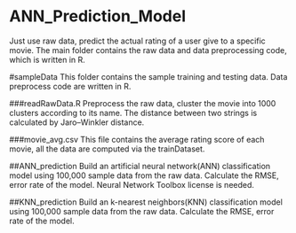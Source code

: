 # ANN_Prediction_Model
Just use raw data, predict the actual rating of a user give to a specific movie.
The main folder contains the raw data and data preprocessing code, which is written in R.

#sampleData
This folder contains the sample training and testing data. Data preprocess code are written in R.

###readRawData.R
Preprocess the raw data, cluster the movie into 1000 clusters according to its name. The distance between two strings is calculated by Jaro–Winkler distance.

###movie_avg.csv
This file contains the average rating score of each movie, all the data are computed via the trainDataset.


##ANN_prediction
Build an artificial neural network(ANN) classification model using 100,000 sample data from the raw data. Calculate the RMSE, error rate of the model. Neural Network Toolbox license is needed.

##KNN_prediction
Build an k-nearest neighbors(KNN) classification model using 100,000 sample data from the raw data. Calculate the RMSE, error rate of the model.
